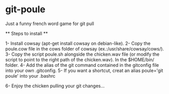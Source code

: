 # git-poule
Just a funny french word game for git pull

** Steps to install **

1- Install cowsay (apt-get install cowsay on debian-like).
2- Copy the poule.cow file in the cows folder of cowsay (ex.:/usr/share/cowsay/cows/).
3- Copy the script poule.sh alongside the chicken.wav file (or modify the script to point to the right path of the chicken.wav). In the $HOME/bin/ folder.
4- Add the alias of the git command contained in the gitconfig file into your own .gitconfig.
5- If you want a shortcut, creat an alias poule='git poule' into your .bashrc

6- Enjoy the chicken pulling your git changes...
